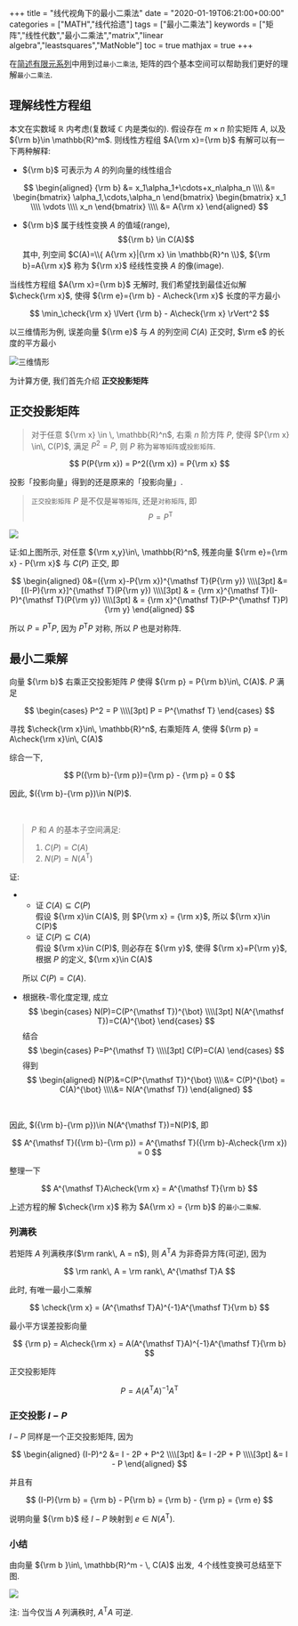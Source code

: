 +++
title = "线代视角下的最小二乘法"
date = "2020-01-19T06:21:00+00:00"
categories = ["MATH","线代拾遗"]
tags = ["最小二乘法"]
keywords = ["矩阵","线性代数","最小二乘法","matrix","linear algebra","leastsquares","MatNoble"]
toc = true
mathjax = true
+++

在[简述有限元系列](https://matnoble.me/categories/%E7%AE%80%E8%BF%B0%E6%9C%89%E9%99%90%E5%85%83/)中用到过`最小二乘法`, 矩阵的四个基本空间可以帮助我们更好的理解`最小二乘法`.

## 理解线性方程组

本文在实数域 $\mathbb{R}$ 内考虑(复数域 $\mathbb{C}$ 内是类似的). 假设存在 $m\times n$ 阶实矩阵 $A$, 以及 ${\rm b}\in \mathbb{R}^m$. 则线性方程组 $A{\rm x}={\rm b}$ 有解可以有一下两种解释:

- ${\rm b}$ 可表示为 $A$ 的列向量的线性组合

$$
\begin{aligned}
{\rm b} &= x_1\alpha_1+\cdots+x_n\alpha_n \\\\ &=
\begin{bmatrix}
\alpha_1,\cdots,\alpha_n
\end{bmatrix}
\begin{bmatrix}
x_1 \\\\ \vdots \\\\ x_n
\end{bmatrix} \\\\ &= A{\rm x}
\end{aligned}
$$

- ${\rm b}$ 属于线性变换 $A$ 的值域(range),
   $${\rm b} \in C(A)$$
   其中, 列空间 $C(A)=\\{ A{\rm x}|{\rm x} \in \mathbb{R}^n \\}$, ${\rm b}=A{\rm x}$ 称为 ${\rm x}$ 经线性变换 $A$ 的像(image).

当线性方程组 $A{\rm x}={\rm b}$ 无解时, 我们希望找到最佳近似解 $\check{\rm x}$, 使得 ${\rm e}={\rm b} - A\check{\rm x}$ 长度的平方最小

$$
\min_\check{\rm x} \lVert {\rm b} - A\check{\rm x} \rVert^2
$$

以三维情形为例, 误差向量 ${\rm e}$ 与 $A$ 的列空间 $C(A)$ 正交时, $\rm e$ 的长度的平方最小

![三维情形](https://imgkr.cn-bj.ufileos.com/390fed52-66a6-4c8f-80b1-366e381e2724.png)


为计算方便, 我们首先介绍 **正交投影矩阵**

## 正交投影矩阵

> 对于任意 ${\rm x} \in \, \mathbb{R}^n$, 右乘 $n$ 阶方阵 $P$, 使得 $P{\rm x} \in\, C(P)$, 满足 $P^2=P$, 则 $P$ 称为`幂等矩阵`或`投影矩阵`.

$$
P(P{\rm x}) = P^2({\rm x}) = P{\rm x}
$$

投影「投影向量」得到的还是原来的「投影向量」.

> `正交投影矩阵` $P$ 是不仅是`幂等矩阵`, 还是`对称矩阵`, 即
> $$ P = P^{\mathsf T} $$

![](https://imgkr.cn-bj.ufileos.com/b0b4f944-6b71-4b38-b89b-3bff3bfb6bc5.png)


证:如上图所示, 对任意 ${\rm x,y}\in\, \mathbb{R}^n$, 残差向量 ${\rm e}={\rm x} - P{\rm x}$ 与 $C(P)$ 正交, 即

$$
\begin{aligned}
0&=({\rm x}-P{\rm x})^{\mathsf T}(P{\rm y}) \\\\[3pt]
&= [(I-P){\rm x}]^{\mathsf T}(P{\rm y}) \\\\[3pt]
& = {\rm x}^{\mathsf T}(I-P)^{\mathsf T}(P{\rm y}) \\\\[3pt]
& = {\rm x}^{\mathsf T}(P-P^{\mathsf T}P){\rm y}
\end{aligned}
$$

所以 $P=P^{\mathsf T}P$, 因为 $P^{\mathsf T}P$ 对称, 所以 $P$ 也是对称阵.

## 最小二乘解

向量 ${\rm b}$ 右乘正交投影矩阵 $P$ 使得 ${\rm p}  = P{\rm b}\in\, C(A)$. $P$ 满足

$$
\begin{cases}
P^2 = P \\\\[3pt]
P = P^{\mathsf T}
\end{cases}
$$

寻找 $\check{\rm x}\in\, \mathbb{R}^n$, 右乘矩阵 $A$, 使得 ${\rm p} = A\check{\rm x}\in\, C(A)$

综合一下,

$$
P({\rm b}-{\rm p})={\rm p} - {\rm p} = 0
$$

因此, $({\rm b}-{\rm p})\in N(P)$.

<br />

> $P$ 和 $A$ 的基本子空间满足:
>
> 1. $C(P)=C(A)$
> 2. $N(P)=N(A^{\mathsf T})$

证:

- 
   - 证 $C(A)\subseteq C(P)$  
      假设 ${\rm x}\in C(A)$, 则 $P{\rm x} = {\rm x}$, 所以 ${\rm x}\in C(P)$
   - 证 $C(P)\subseteq C(A)$  
      假设 ${\rm x}\in C(P)$, 则必存在 ${\rm y}$, 使得 ${\rm x}=P{\rm y}$, 根据 $P$ 的定义, ${\rm x}\in C(A)$  
	  
    所以 $C(P)=C(A)$.

- 根据秩-零化度定理, 成立
   $$
   \begin{cases}
   N(P)=C(P^{\mathsf T})^{\bot} \\\\[3pt] N(A^{\mathsf T})=C(A)^{\bot}
   \end{cases}
   $$
   结合
   $$
   \begin{cases}
   P=P^{\mathsf T} \\\\[3pt] C(P)=C(A)
   \end{cases}
   $$
   得到
   $$
   \begin{aligned}
   N(P)&=C(P^{\mathsf T})^{\bot} \\\\&= C(P)^{\bot} = C(A)^{\bot} \\\\&= N(A^{\mathsf T})
   \end{aligned}
   $$

<br />

因此, $({\rm b}-{\rm p})\in N(A^{\mathsf T})=N(P)$, 即

$$
A^{\mathsf T}({\rm b}-{\rm p}) = A^{\mathsf T}({\rm b}-A\check{\rm x}) = 0
$$

整理一下

$$
A^{\mathsf T}A\check{\rm x} = A^{\mathsf T}{\rm b}
$$

上述方程的解 $\check{\rm x}$ 称为 $A{\rm x} = {\rm b}$ 的`最小二乘解`.

### 列满秩

若矩阵 $A$ 列满秩序($\rm rank\, A = n$), 则 $A^{\mathsf T}A$ 为非奇异方阵(可逆), 因为

$$
\rm rank\, A = \rm rank\, A^{\mathsf T}A
$$

此时, 有唯一最小二乘解

$$
\check{\rm x} = (A^{\mathsf T}A)^{-1}A^{\mathsf T}{\rm b}
$$

最小平方误差投影向量

$$
{\rm p} = A\check{\rm x} = A(A^{\mathsf T}A)^{-1}A^{\mathsf T}{\rm b}
$$

正交投影矩阵

$$
P = A(A^{\mathsf T}A)^{-1}A^{\mathsf T}
$$

### 正交投影 $I-P$

$I-P$ 同样是一个正交投影矩阵, 因为

$$
\begin{aligned}
(I-P)^2 &= I - 2P + P^2 \\\\[3pt] &= I -2P + P  \\\\[3pt] &= I - P
\end{aligned}
$$

并且有

$$
(I-P){\rm b} = {\rm b}  - P{\rm b} = {\rm b} - {\rm p} = {\rm e}
$$

说明向量 ${\rm b}$ 经 $I-P$ 映射到 $e \in N(A^{\mathsf T})$.

### 小结

由向量 ${\rm b }\in\, \mathbb{R}^m - \, C(A)$ 出发, ４个线性变换可总结至下图.

![](https://imgkr.cn-bj.ufileos.com/c90892a5-d7e5-4d69-9a87-e4d5dabfcd71.png)

注: 当今仅当 $A$ 列满秩时, $A^{\mathsf T}A$ 可逆.

<br />
